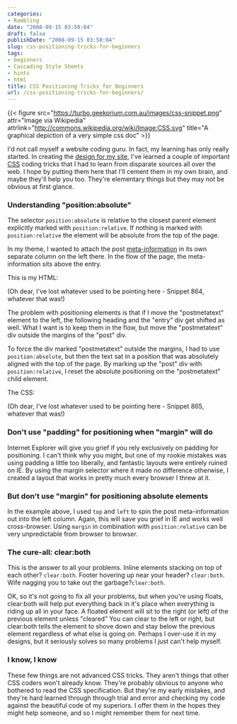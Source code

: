 ```yaml
---
categories:
- Rambling
date: "2008-09-15 03:50:04"
draft: false
publishDate: "2008-09-15 03:50:04"
slug: css-positioning-tricks-for-beginners
tags:
- beginners
- Cascading Style Sheets
- hints
- html
title: CSS Positioning Tricks for Beginners
url: /css-positioning-tricks-for-beginners/
---
```


{{< figure src="https://turbo.geekorium.com.au/images/css-snippet.png" attr="Image via Wikipedia" attrlink="http://commons.wikipedia.org/wiki/Image:CSS.svg" title="A graphical depiction of a very simple css doc" >}}


I'd not call myself a website coding guru. In fact, my learning has only really started. In creating the [design for my site](//the.geekorium.com.au/claim-theme), I've learned a couple of important [CSS](http://en.wikipedia.org/wiki/Cascading_Style_Sheets) coding tricks that I had to learn from disparate sources all over the web. I hope by putting them here that I'll cement them in my own brain, and maybe they'll help you too. They're elementary things but they may not be obvious at first glance.

### Understanding "position:absolute"

The selector `position:absolute` is relative to the closest parent element explicitly marked with `position:relative`. If nothing is marked with `position:relative` the element will be absolute from the top of the page.

In my theme, I wanted to attach the post [meta-information](http://en.wikipedia.org/wiki/Metadata) in its own separate column on the left there. In the flow of the page, the meta-information sits above the entry.

This is my HTML:

(Oh dear, I've lost whatever used to be pointing here - Snippet 864, whatever that was!)

The problem with positioning elements is that if I move the "postmetatext" element to the left, the following heading and the "entry" div get shifted as well. What I want is to keep them in the flow, but move the "postmetatext" div outside the margins of the "post" div.

To force the div marked "postmetatext" outside the margins, I had to use `position:absolute`, but then the text sat in a position that was absolutely aligned with the top of the page. By marking up the "post" div with `position:relative`, I reset the absolute positioning on the "postmetatext" child element.

The CSS:

(Oh dear, I've lost whatever used to be pointing here - Snippet 865, whatever that was!)

### Don't use "padding" for positioning when "margin" will do

Internet Explorer will give you grief if you rely exclusively on padding for positioning. I can't think why you might, but one of my rookie mistakes was using padding a little too liberally, and fantastic layouts were entirely ruined on IE. By using the margin selector where it made no difference otherwise, I created a layout that works in pretty much every browser I threw at it.

### But don't use "margin" for positioning absolute elements

In the example above, I used `top` and `left` to spin the post meta-information out into the left column. Again, this will save you grief in IE and works well cross-browser. Using `margin` in combination with `position:relative` can be very unpredictable from browser to browser.

### The cure-all: clear:both

This is the answer to all your problems. Inline elements stacking on top of each other? `clear:both`. Footer hovering up near your header? `clear:both`. Wife nagging you to take out the garbage?`clear:both`.

OK, so it's not going to fix all your problems, but when you're using floats, clear:both will help put everything back in it's place when everything is riding up all in your face. A floated element will sit to the right (or left) of the previous element unless "cleared" You can clear to the left or right, but clear:both tells the element to shove down and stay below the previous element regardless of what else is going on. Perhaps I over-use it in my designs, but it seriously solves so many problems I just can't help myself.

### I know, I know

These few things are not advanced CSS tricks. They aren't things that other CSS coders won't already know. They're probably obvious to anyone who bothered to read the CSS specification. But they're my early mistakes, and they're hard learned through through trial and error and checking my code against the beautiful code of my superiors. I offer them in the hopes they might help someone, and so I might remember them for next time.

